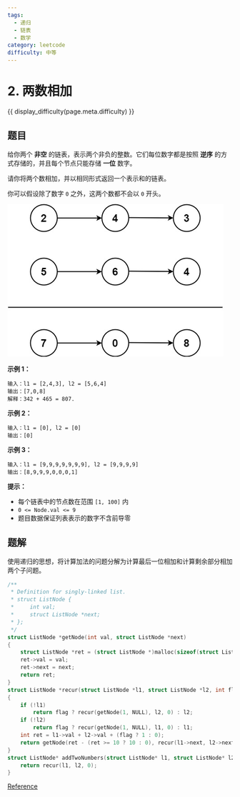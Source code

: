 ```yaml
---
tags:
  - 递归
  - 链表
  - 数学
category: leetcode
difficulty: 中等
---
```


# 2. 两数相加

{{ display_difficulty(page.meta.difficulty) }}

## 题目

给你两个 **非空** 的链表，表示两个非负的整数。它们每位数字都是按照 **逆序** 的方式存储的，并且每个节点只能存储 **一位** 数字。

请你将两个数相加，并以相同形式返回一个表示和的链表。

你可以假设除了数字 `0` 之外，这两个数都不会以 `0` 开头。

![Example](img/2_example.jpg)

**示例 1：**

```
输入：l1 = [2,4,3], l2 = [5,6,4]
输出：[7,0,8]
解释：342 + 465 = 807.
```

**示例 2：**

```
输入：l1 = [0], l2 = [0]
输出：[0]
```

**示例 3：**

```
输入：l1 = [9,9,9,9,9,9,9], l2 = [9,9,9,9]
输出：[8,9,9,9,0,0,0,1]
```

**提示：**

* 每个链表中的节点数在范围 `[1, 100]` 内
* `0 <= Node.val <= 9`
* 题目数据保证列表表示的数字不含前导零

## 题解

使用递归的思想，将计算加法的问题分解为计算最后一位相加和计算剩余部分相加两个子问题。

```c
/**
 * Definition for singly-linked list.
 * struct ListNode {
 *     int val;
 *     struct ListNode *next;
 * };
 */
struct ListNode *getNode(int val, struct ListNode *next)
{
    struct ListNode *ret = (struct ListNode *)malloc(sizeof(struct ListNode));
    ret->val = val;
    ret->next = next;
    return ret;
}
struct ListNode *recur(struct ListNode *l1, struct ListNode *l2, int flag)
{
    if (!l1)
        return flag ? recur(getNode(1, NULL), l2, 0) : l2;
    if (!l2)
        return flag ? recur(getNode(1, NULL), l1, 0) : l1;
    int ret = l1->val + l2->val + (flag ? 1 : 0);
    return getNode(ret - (ret >= 10 ? 10 : 0), recur(l1->next, l2->next, ret >= 10));
}
struct ListNode* addTwoNumbers(struct ListNode* l1, struct ListNode* l2){
    return recur(l1, l2, 0);
}
```

[Reference](https://leetcode-cn.com/problems/add-two-numbers/)